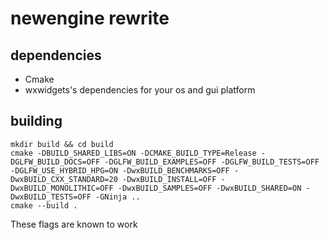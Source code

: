 # newengine rewrite

## dependencies
- Cmake
- wxwidgets's dependencies for your os and gui platform


## building
```
mkdir build && cd build
cmake -DBUILD_SHARED_LIBS=ON -DCMAKE_BUILD_TYPE=Release -DGLFW_BUILD_DOCS=OFF -DGLFW_BUILD_EXAMPLES=OFF -DGLFW_BUILD_TESTS=OFF -DGLFW_USE_HYBRID_HPG=ON -DwxBUILD_BENCHMARKS=OFF -DwxBUILD_CXX_STANDARD=20 -DwxBUILD_INSTALL=OFF -DwxBUILD_MONOLITHIC=OFF -DwxBUILD_SAMPLES=OFF -DwxBUILD_SHARED=ON -DwxBUILD_TESTS=OFF -GNinja ..
cmake --build .
```
These flags are known to work